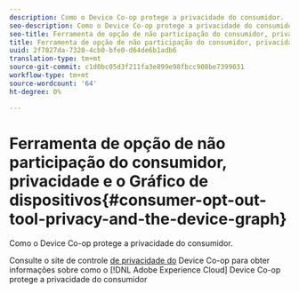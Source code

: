 ```yaml
---
description: Como o Device Co-op protege a privacidade do consumidor.
seo-description: Como o Device Co-op protege a privacidade do consumidor.
seo-title: Ferramenta de opção de não participação do consumidor, privacidade e o Gráfico de dispositivos
title: Ferramenta de opção de não participação do consumidor, privacidade e o Gráfico de dispositivos
uuid: 2f7827da-7320-4cb0-bfe0-d64de6b1adb6
translation-type: tm+mt
source-git-commit: c1d0bc05d3f211fa3e899e98fbcc908be7399031
workflow-type: tm+mt
source-wordcount: '64'
ht-degree: 0%

---
```



# Ferramenta de opção de não participação do consumidor, privacidade e o Gráfico de dispositivos{#consumer-opt-out-tool-privacy-and-the-device-graph}

Como o Device Co-op protege a privacidade do consumidor.

Consulte o site de controle [de privacidade do](https://cross-device-privacy.adobe.com/) Device Co-op para obter informações sobre como o [!DNL Adobe Experience Cloud] Device Co-op protege a privacidade do consumidor
